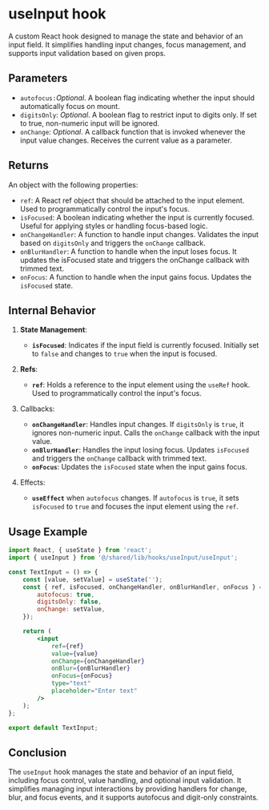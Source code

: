 # useInput hook
A custom React hook designed to manage the state and behavior of an input field. It simplifies handling input changes, focus management, and supports input validation based on given props.

## Parameters
- `autofocus:`_Optional_. A boolean flag indicating whether the input should automatically focus on mount.
- `digitsOnly`: _Optional_. A boolean flag to restrict input to digits only. If set to true, non-numeric input will be ignored.
- `onChange`: _Optional_.  A callback function that is invoked whenever the input value changes. Receives the current value as a parameter.

## Returns
An object with the following properties:
- `ref`: A React ref object that should be attached to the input element. Used to programmatically control the input's focus.
- `isFocused`: A boolean indicating whether the input is currently focused. Useful for applying styles or handling focus-based logic.
- `onChangeHandler`: A function to handle input changes. Validates the input based on `digitsOnly` and triggers the `onChange` callback.
- `onBlurHandler`: A function to handle when the input loses focus. It updates the isFocused state and triggers the onChange callback with trimmed text.
- `onFocus`: A function to handle when the input gains focus. Updates the `isFocused` state.

## Internal Behavior
1. **State Management**:
    - **`isFocused`**: Indicates if the input field is currently focused. Initially set to `false` and changes to `true` when the input is focused.

2. **Refs**:
    - **`ref`**: Holds a reference to the input element using the `useRef` hook. Used to programmatically control the input's focus.

3. Callbacks:
    - **`onChangeHandler`**: Handles input changes. If `digitsOnly` is `true`, it ignores non-numeric input. Calls the `onChange` callback with the input value.
    - **`onBlurHandler`**: Handles the input losing focus. Updates `isFocused` and triggers the `onChange` callback with trimmed text.
    - **`onFocus`**: Updates the `isFocused` state when the input gains focus.

4. Effects:
    - **`useEffect`** when `autofocus` changes. If `autofocus` is `true`, it sets `isFocused` to `true` and focuses the input element using the `ref`.

## Usage Example 
```jsx
import React, { useState } from 'react';
import { useInput } from '@/shared/lib/hooks/useInput/useInput';

const TextInput = () => {
    const [value, setValue] = useState('');
    const { ref, isFocused, onChangeHandler, onBlurHandler, onFocus } = useInput({
        autofocus: true,
        digitsOnly: false,
        onChange: setValue,
    });

    return (
        <input
            ref={ref}
            value={value}
            onChange={onChangeHandler}
            onBlur={onBlurHandler}
            onFocus={onFocus}
            type="text"
            placeholder="Enter text"
        />
    );
};

export default TextInput;
```
## Conclusion
The `useInput` hook manages the state and behavior of an input field, including focus control, value handling, and optional input validation. It simplifies managing input interactions by providing handlers for change, blur, and focus events, and it supports autofocus and digit-only constraints.
